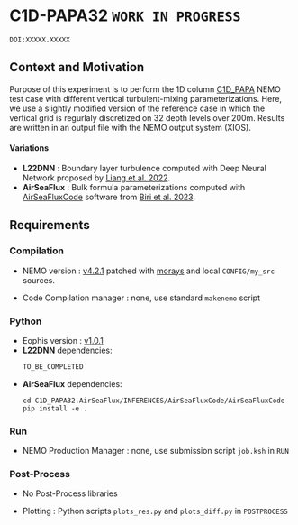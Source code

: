 # C1D-PAPA32 `WORK IN PROGRESS`

`DOI:XXXXX.XXXXX`

## Context and Motivation

Purpose of this experiment is to perform the 1D column [C1D_PAPA](https://doi.org/10.5194/gmd-8-69-2015) NEMO test case with different vertical turbulent-mixing parameterizations. Here, we use a slightly modified version of the reference case in which the vertical grid is regurlaly discretized on 32 depth levels over 200m. Results are written in an output file with the NEMO output system (XIOS).


#### Variations
- **L22DNN** : Boundary layer turbulence computed with Deep Neural Network proposed by [Liang et al. 2022](https://doi.org/10.1016/j.ocemod.2022.102059).
- **AirSeaFlux** : Bulk formula parameterizations computed with [AirSeaFluxCode](https://github.com/NOCSurfaceProcesses/AirSeaFluxCode/tree/master) software from [Biri et al. 2023](https://doi.org/10.3389/fmars.2022.1049168 ).

## Requirements

### Compilation

- NEMO version : [v4.2.1](https://forge.nemo-ocean.eu/nemo/nemo/-/releases/4.2.1) patched with [morays](https://github.com/morays-community/Patches-NEMO/tree/main/NEMO_v4.2.1) and local `CONFIG/my_src` sources.

- Code Compilation manager : none, use standard `makenemo` script


### Python

- Eophis version : [v1.0.1](https://github.com/alexis-barge/eophis/tree/v1.0.1)
- **L22DNN** dependencies:
  ```bash
  TO_BE_COMPLETED
  ```
- **AirSeaFlux** dependencies:
  ```
  cd C1D_PAPA32.AirSeaFlux/INFERENCES/AirSeaFluxCode/AirSeaFluxCode
  pip install -e .
  ```

### Run

- NEMO Production Manager : none, use submission script `job.ksh` in `RUN`


### Post-Process

- No Post-Process libraries

- Plotting : Python scripts `plots_res.py` and `plots_diff.py` in `POSTPROCESS`

